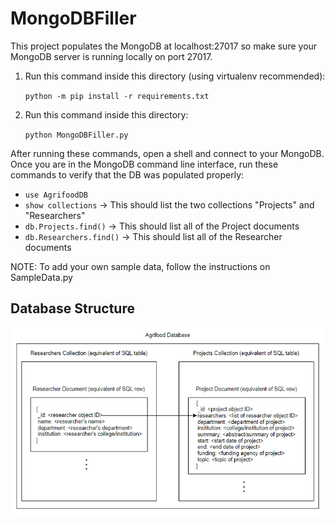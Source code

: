# MongoDBFiller
This project populates the MongoDB at localhost:27017 so make sure your MongoDB server is running locally on port 27017.

1. Run this command inside this directory (using virtualenv recommended):

    `python -m pip install -r requirements.txt`

2. Run this command inside this directory:

    `python MongoDBFiller.py`

After running these commands, open a shell and connect to your MongoDB. Once you are in the MongoDB command line interface,
run these commands to verify that the DB was populated properly:
- `use AgrifoodDB`
- `show collections` -> This should list the two collections "Projects" and "Researchers"
- `db.Projects.find()` -> This should list all of the Project documents
- `db.Researchers.find()` -> This should list all of the Researcher documents

NOTE: To add your own sample data, follow the instructions on SampleData.py

## Database Structure
![Database Structure](DatabaseStructure.png?raw=true)
